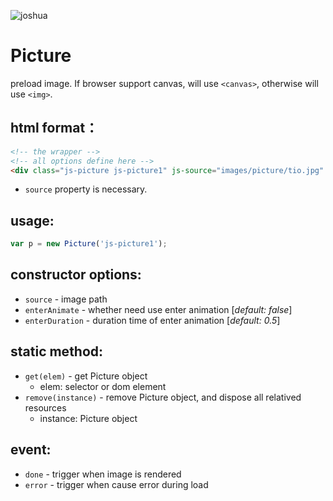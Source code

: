![joshua](https://avatars1.githubusercontent.com/u/5389166?s=460)
# Picture
preload image. If browser support canvas, will use `<canvas>`, otherwise will use `<img>`.

## html format：
```html
<!-- the wrapper -->
<!-- all options define here -->
<div class="js-picture js-picture1" js-source="images/picture/tio.jpg" js-enter-animate="true" js-enter-duration="0.5"></div>
```
* `source` property is necessary.

## usage:
```javascript
var p = new Picture('js-picture1');
```

## constructor options:
* `source` - image path
* `enterAnimate` - whether need use enter animation [*default: false*]
* `enterDuration` - duration time of enter animation [*default: 0.5*]


## static method:
* `get(elem)` - get Picture object
	* elem: selector or dom element
* `remove(instance)` - remove Picture object, and dispose all relatived resources
	* instance: Picture object

## event:
* `done` - trigger when image is rendered
* `error` - trigger when cause error during load